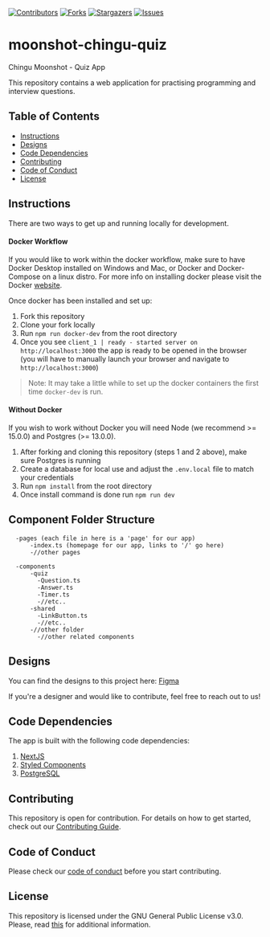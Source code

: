 [contributors-shield]: https://img.shields.io/github/contributors/chingu-voyages/moonshot-chingu-quiz.svg?style=for-the-badge
[contributors-url]: https://github.com/chingu-voyages/moonshot-chingu-quiz/graphs/contributors
[forks-shield]: https://img.shields.io/github/forks/chingu-voyages/moonshot-chingu-quiz.svg?style=for-the-badge
[forks-url]: https://github.com/chingu-voyages/moonshot-chingu-quiz/network/members
[stars-shield]: https://img.shields.io/github/stars/chingu-voyages/moonshot-chingu-quiz.svg?style=for-the-badge
[stars-url]: https://github.com/chingu-voyages/moonshot-chingu-quiz/stargazers
[issues-shield]: https://img.shields.io/github/issues/chingu-voyages/moonshot-chingu-quiz.svg?style=for-the-badge
[issues-url]: https://github.com/chingu-voyages/moonshot-chingu-quiz/issues

[![Contributors][contributors-shield]][contributors-url]
[![Forks][forks-shield]][forks-url]
[![Stargazers][stars-shield]][stars-url]
[![Issues][issues-shield]][issues-url]

# moonshot-chingu-quiz

Chingu Moonshot - Quiz App

This repository contains a web application for practising programming and interview questions.

## Table of Contents

- [Instructions](#instructions)
- [Designs](#designs)
- [Code Dependencies](#code-dependencies)
- [Contributing](#contributing)
- [Code of Conduct](#code-of-conduct)
- [License](#license)

## Instructions

There are two ways to get up and running locally for development.

#### Docker Workflow

If you would like to work within the docker workflow, make sure to have Docker Desktop installed on Windows and Mac, or Docker and Docker-Compose on a linux distro. For more info on installing docker please visit the Docker [website](https://www.docker.com/products/docker-desktop).

Once docker has been installed and set up:

1. Fork this repository
2. Clone your fork locally
3. Run `npm run docker-dev` from the root directory
4. Once you see `client_1 | ready - started server on http://localhost:3000` the app is ready to be opened in the browser (you will have to manually launch your browser and navigate to `http://localhost:3000`)

> Note: It may take a little while to set up the docker containers the first time `docker-dev` is run.

#### Without Docker

If you wish to work without Docker you will need Node (we recommend >= 15.0.0) and Postgres (>= 13.0.0).

1. After forking and cloning this repository (steps 1 and 2 above), make sure Postgres is running
2. Create a database for local use and adjust the `.env.local` file to match your credentials
3. Run `npm install` from the root directory
4. Once install command is done run `npm run dev`

## Component Folder Structure

```text
  -pages (each file in here is a 'page' for our app)
      -index.ts (homepage for our app, links to '/' go here)
      -//other pages

  -components
      -quiz
        -Question.ts
        -Answer.ts
        -Timer.ts
        -//etc..
      -shared
        -LinkButton.ts
        -//etc..
      -//other folder
        -//other related components
```

## Designs

You can find the designs to this project here: [Figma](https://www.figma.com/file/2mKq8rdawiJO6EEVwugWYp/Chingu_Mockups?node-id=84%3A198)

If you're a designer and would like to contribute, feel free to reach out to us!

## Code Dependencies

The app is built with the following code dependencies:

1. [NextJS](https://github.com/vercel/next.js)
2. [Styled Components](https://github.com/styled-components/styled-components)
3. [PostgreSQL](https://github.com/postgres/postgres)

## Contributing

This repository is open for contribution. For details on how to get started, check out our [Contributing Guide](/CONTRIBUTING.md).

## Code of Conduct

Please check our [code of conduct](/CODE_OF_CONDUCT.md) before you start contributing.

## License

This repository is licensed under the GNU General Public License v3.0.
Please, read [this](/LICENSE.md) for additional information.
